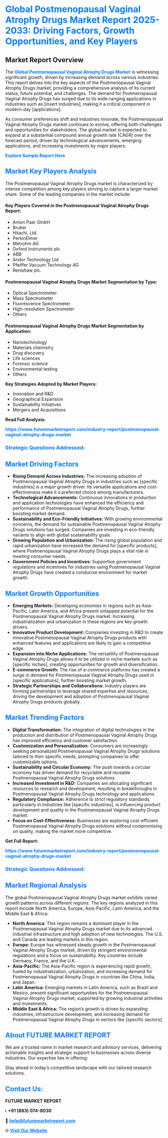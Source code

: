 <h1 style="color: #007BFF;">Global Postmenopausal Vaginal Atrophy Drugs Market Report 2025-2033: Driving Factors, Growth Opportunities, and Key Players</h1>

<section id="overview">
<h2>Market Report Overview</h2>
<p>The <a href="https://www.futuremarketreport.com/industry-report/postmenopausal-vaginal-atrophy-drugs-market" style="color: #007BFF; text-decoration: none;"><strong>Global Postmenopausal Vaginal Atrophy Drugs Market</strong></a> is witnessing significant growth, driven by increasing demand across various industries. This report delves into the key aspects of the Postmenopausal Vaginal Atrophy Drugs market, providing a comprehensive analysis of its current status, future potential, and challenges. The demand for Postmenopausal Vaginal Atrophy Drugs has surged due to its wide-ranging applications in industries such as [insert industries], making it a critical component in modern-day [applications].</p>
<p>As consumer preferences shift and industries innovate, the Postmenopausal Vaginal Atrophy Drugs market continues to evolve, offering both challenges and opportunities for stakeholders. The global market is expected to expand at a substantial compound annual growth rate (CAGR) over the forecast period, driven by technological advancements, emerging applications, and increasing investments by major players.</p>
</section>

<section id="overview">
<p><a href="https://www.futuremarketreport.com/request-sample/reportId=35433" style="color: #007BFF; text-decoration: none;"><strong>Explore Sample Report Here</strong></a></p>
</section>

<section id="key-players">
<h2 style="color: #007BFF;">Market Key Players Analysis</h2>
<p>The Postmenopausal Vaginal Atrophy Drugs market is characterized by intense competition among key players striving to capture a larger market share. Some of the leading companies in the market include:</p>
<h4>Key Players Covered in the Postmenopausal Vaginal Atrophy Drugs Report:</h4>
<ul><li>Anton Paar GmbH</li><li>Bruker</li><li>Hitachi, Ltd.</li><li>PerkinElmer</li><li>Metrohm AG</li><li>Oxford Instruments plc</li><li>ABB</li><li>Andor Technology Ltd</li><li>Pfeiffer Vacuum Technology AG</li><li>Renishaw plc.</li></ul>
<h4>Postmenopausal Vaginal Atrophy Drugs Market Segmentation by Type:</h4>
<ul><li>Optical Spectrometer</li><li>Mass Spectrometer</li><li>Fluorescence Spectrometer</li><li>High-resolution Spectrometer</li><li>Others</li></ul>

<h4>Postmenopausal Vaginal Atrophy Drugs Market Segmentation by Application:</h4>
<ul><li>Nanotechnology</li><li>Materials chemistry</li><li>Drug discovery</li><li>Life sciences</li><li>Forensic science</li><li>Environmental testing</li><li>Others</li></ul>
<p><strong>Key Strategies Adopted by Market Players:</strong></p>
<ul>
<li>Innovation and R&D</li>
<li>Geographical Expansion</li>
<li>Sustainability Initiatives</li>
<li>Mergers and Acquisitions</li>
</ul>
</section>

<section>
<p><strong>Read Full Analysis: </strong></p><a href="https://www.futuremarketreport.com/industry-report/postmenopausal-vaginal-atrophy-drugs-market" style="color: #007BFF; text-decoration: none;"><strong>https://www.futuremarketreport.com/industry-report/postmenopausal-vaginal-atrophy-drugs-market</strong></a>
<h3 style="color: #007BFF;">Strategic Questions Addressed:</h3>
</section>

<section id="driving-factors">
<h2 style="color: #007BFF;">Market Driving Factors</h2>
<ul>
<li><strong>Rising Demand Across Industries:</strong> The increasing adoption of Postmenopausal Vaginal Atrophy Drugs in industries such as [specific industries] is a major growth driver. Its versatile applications and cost-effectiveness make it a preferred choice among manufacturers.</li>
<li><strong>Technological Advancements:</strong> Continuous innovations in production and application technologies have enhanced the efficiency and performance of Postmenopausal Vaginal Atrophy Drugs, further boosting market demand.</li>
<li><strong>Sustainability and Eco-Friendly Initiatives:</strong> With growing environmental concerns, the demand for sustainable Postmenopausal Vaginal Atrophy Drugs solutions has surged. Companies are investing in eco-friendly variants to align with global sustainability goals.</li>
<li><strong>Growing Population and Urbanization:</strong> The rising global population and rapid urbanization have increased the demand for [specific products], where Postmenopausal Vaginal Atrophy Drugs plays a vital role in meeting consumer needs.</li>
<li><strong>Government Policies and Incentives:</strong> Supportive government regulations and incentives for industries using Postmenopausal Vaginal Atrophy Drugs have created a conducive environment for market growth.</li>
</ul>
</section>

<section id="growth-opportunities">
<h2 style="color: #007BFF;">Market Growth Opportunities</h2>
<ul>
<li><strong>Emerging Markets:</strong> Developing economies in regions such as Asia-Pacific, Latin America, and Africa present untapped potential for the Postmenopausal Vaginal Atrophy Drugs market. Increasing industrialization and urbanization in these regions are key growth drivers.</li>
<li><strong>Innovative Product Development:</strong> Companies investing in R&D to create innovative Postmenopausal Vaginal Atrophy Drugs products with enhanced features and applications are likely to gain a competitive edge.</li>
<li><strong>Expansion into Niche Applications:</strong> The versatility of Postmenopausal Vaginal Atrophy Drugs allows it to be utilized in niche markets such as [specific niches], creating opportunities for growth and diversification.</li>
<li><strong>E-commerce Growth:</strong> The rise of e-commerce platforms has created a surge in demand for Postmenopausal Vaginal Atrophy Drugs used in [specific applications], further boosting market growth.</li>
<li><strong>Strategic Partnerships and Collaborations:</strong> Industry players are forming partnerships to leverage shared expertise and resources, driving the development and adoption of Postmenopausal Vaginal Atrophy Drugs products globally.</li>
</ul>
</section>

<section id="trending-factors">
<h2 style="color: #007BFF;">Market Trending Factors</h2>
<ul>
<li><strong>Digital Transformation:</strong> The integration of digital technologies in the production and distribution of Postmenopausal Vaginal Atrophy Drugs has improved efficiency and customer satisfaction.</li>
<li><strong>Customization and Personalization:</strong> Consumers are increasingly seeking personalized Postmenopausal Vaginal Atrophy Drugs solutions tailored to their specific needs, prompting companies to offer customizable options.</li>
<li><strong>Sustainability and Circular Economy:</strong> The push towards a circular economy has driven demand for recyclable and reusable Postmenopausal Vaginal Atrophy Drugs solutions.</li>
<li><strong>Increased Investment in R&D:</strong> Companies are allocating significant resources to research and development, resulting in breakthroughs in Postmenopausal Vaginal Atrophy Drugs technology and applications.</li>
<li><strong>Regulatory Compliance:</strong> Adherence to strict regulatory standards, particularly in industries like [specific industries], is influencing product development and quality in the Postmenopausal Vaginal Atrophy Drugs market.</li>
<li><strong>Focus on Cost-Effectiveness:</strong> Businesses are exploring cost-efficient Postmenopausal Vaginal Atrophy Drugs solutions without compromising on quality, making the market more competitive.</li>
</ul>
</section>

<section>
<p><strong>Get Full Report: </strong></p><a href="https://www.futuremarketreport.com/industry-report/postmenopausal-vaginal-atrophy-drugs-market" style="color: #007BFF; text-decoration: none;"><strong>https://www.futuremarketreport.com/industry-report/postmenopausal-vaginal-atrophy-drugs-market</strong></a>
<h3 style="color: #007BFF;">Strategic Questions Addressed:</h3>
</section>


<section id="regional-analysis">
<h2 style="color: #007BFF;">Market Regional Analysis</h2>
<p>The global Postmenopausal Vaginal Atrophy Drugs market exhibits varied growth patterns across different regions. The key regions analyzed in this report include North America, Europe, Asia-Pacific, Latin America, and the Middle East & Africa:</p>
<ul>
<li><strong>North America:</strong> This region remains a dominant player in the Postmenopausal Vaginal Atrophy Drugs market due to its advanced industrial infrastructure and high adoption of new technologies. The U.S. and Canada are leading markets in this region.</li>
<li><strong>Europe:</strong> Europe has witnessed steady growth in the Postmenopausal Vaginal Atrophy Drugs market, driven by stringent environmental regulations and a focus on sustainability. Key countries include Germany, France, and the U.K.</li>
<li><strong>Asia-Pacific:</strong> The Asia-Pacific region is experiencing rapid growth, fueled by industrialization, urbanization, and increasing demand for Postmenopausal Vaginal Atrophy Drugs in countries like China, India, and Japan.</li>
<li><strong>Latin America:</strong> Emerging markets in Latin America, such as Brazil and Mexico, present significant opportunities for the Postmenopausal Vaginal Atrophy Drugs market, supported by growing industrial activities and investments.</li>
<li><strong>Middle East & Africa:</strong> The region’s growth is driven by expanding industries, infrastructure development, and increasing demand for Postmenopausal Vaginal Atrophy Drugs in sectors like [specific sectors].</li>
</ul>
</section>

<footer>
<h2 style="color: #007BFF;">About FUTURE MARKET REPORT</h2>
<p>We are a trusted name in market research and advisory services, delivering actionable insights and strategic support to businesses across diverse industries. Our expertise lies in offering:</p>

<p>Stay ahead in today’s competitive landscape with our tailored research solutions.</p>

<h2 style="color: #007BFF;">Contact Us:</h2>
<p><strong>FUTURE MARKET REPORT</strong></p>
<p>📞 <strong>+91 (883) 074-8030</strong></p>
<p>📧 <strong><a href="mailto:help@futuremarketreport.com" style="color: #007BFF;">help@futuremarketreport.com</a></strong></p>
<p>🌐 <strong><a href="https://www.futuremarketreport.com/" style="color: #007BFF;">Visit Our Website</a></strong></p>
</footer>